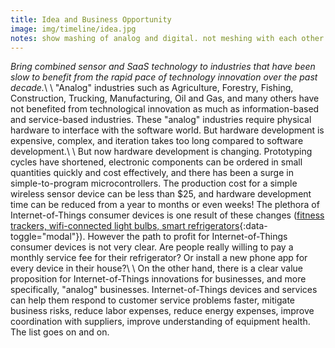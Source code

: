 ```yaml
---
title: Idea and Business Opportunity
image: img/timeline/idea.jpg
notes: show mashing of analog and digital. not meshing with each other.
---
```

*Bring combined sensor and SaaS technology to industries that have been slow to benefit from the rapid pace of technology innovation over the past decade.*\\
\\
"Analog" industries such as Agriculture, Forestry, Fishing, Construction, Trucking, Manufacturing, Oil and Gas, and many others have not benefited from technological innovation as much as information-based and service-based industries. These "analog" industries require physical hardware to interface with the software world. But hardware development is expensive, complex, and iteration takes too long compared to software development.\\
\\
But now hardware development is changing. Prototyping cycles have shortened, electronic components can be ordered in small quantities quickly and cost effectively, and there has been a surge in simple-to-program microcontrollers. The production cost for a simple wireless sensor device can be less than $25, and hardware development time can be reduced from a year to months or even weeks! The plethora of Internet-of-Things consumer devices is one result of these changes ([fitness trackers, wifi-connected light bulbs, smart refrigerators](#modal2){:data-toggle="modal"}). However the path to profit for Internet-of-Things consumer devices is not very clear. Are people really willing to pay a monthly service fee for their refrigerator? Or install a new phone app for every device in their house?\\
\\
On the other hand, there is a clear value proposition for Internet-of-Things innovations for businesses, and more specifically, "analog" businesses.  Internet-of-Things devices and services can help them respond to customer service problems faster, mitigate business risks, reduce labor expenses, reduce energy expenses, improve coordination with suppliers, improve understanding of equipment health. The list goes on and on.
